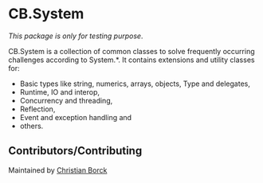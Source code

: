 ﻿# CB.System

*This package is only for testing purpose*.

CB.System is a collection of common classes to solve frequently occurring challenges according to System.*. It contains extensions and utility classes for:

* Basic types like string, numerics, arrays, objects, Type and delegates,
* Runtime, IO and interop,
* Concurrency and threading,
* Reflection,
* Event and exception handling and
* others.


## Contributors/Contributing

Maintained by [Christian Borck](https://github.com/Borck/)
